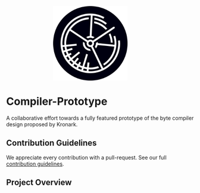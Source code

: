 <div style="display:block;margin:0 auto;width:50%">
    <img style="display:block;max-height:200px;" src="./docs/assets/logo.svg">
</div>

# Compiler-Prototype
A collaborative effort towards a fully featured prototype of the byte compiler design proposed by Kronark.

## Contribution Guidelines
We appreciate every contribution with a pull-request. See our full [contribution guidelines](./docs/CONTRIBUTION.md).

## Project Overview
